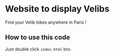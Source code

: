 # Website to display Velibs

Find your Velib bikes anywhere in Paris !

## How to use this code

Just double click `index.html` bro.  
